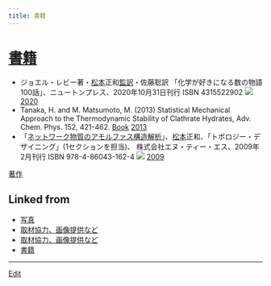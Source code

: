 ```yaml
---
title: 書籍
---
```

# [書籍](/書籍)

* ジョエル・レビー著・[松本](/松本)正和[監訳](/監訳)・佐藤聡訳 「化学が好きになる数の物語100話」、ニュートンプレス、2020年10月31日刊行 ISBN 4315522902 [![](http://images-jp.amazon.com/images/P/4315522902.09.LZZZZZZZ.jpg)](http://www.amazon.co.jp/exec/obidos/ASIN/4315522902) [2020](/2020)
* Tanaka, H. and M. Matsumoto, M. (2013) Statistical Mechanical Approach to the Thermodynamic Stability of Clathrate Hydrates, Adv. Chem. Phys. 152, 421-462. [Book](http://as.wiley.com/WileyCDA/WileyTitle/productCd-1118540360.html) [2013](/2013)
* 「[ネットワーク物質のアモルファス構造解析](/ネットワーク物質のアモルファス構造解析)」、[松本](/松本)正和、「トポロジー・デザイニング」(1セクションを担当)、 株式会社エヌ・ティー・エス、2009年2月刊行  ISBN 978-4-86043-162-4 [![](http://images-jp.amazon.com/images/P/4860431626.09.LZZZZZZZ.jpg)](http://www.amazon.co.jp/exec/obidos/ASIN/4860431626) [2009](/2009)

[著作](/著作)


## Linked from

* [写真](/写真)
* [取材協力、画像提供など](/取材協力、画像提供など)
* [取材協力、画像提供など](/取材協力、画像提供など)
* [書籍](/書籍)


----

[Edit](https://github.com/vitroid/vitroid.github.io/edit/master/MD/書籍.md)


